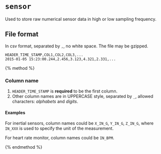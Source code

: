 # `sensor`

Used to store raw numerical sensor data in high or low sampling frequency.

## File format

In csv format, separated by `,`, no white space. The file may be gzipped.

```
HEADER_TIME_STAMP,COL1,COL2,COL3,...
2015-01-05 15:23:00.244,2.456,3.123,4.321,2.331,...
```

{% method %}

### Column name

1. `HEADER_TIME_STAMP` is **required** to be the first column.
2. Other column names are in UPPERCASE style, separated by `_`, allowed characters: *alphabets* and *digits*.

#### Examples

For inertial sensors, column names could be `X_IN_G`, `Y_IN_G`, `Z_IN_G`, where `IN_XXX` is used to specify the unit of the measurement.

For heart rate monitor, column names could be `IN_BPM`.

{% endmethod %}